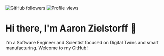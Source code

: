 ![GitHub followers](https://img.shields.io/github/followers/aaronzi?label=Follow&style=social)
![Profile views](https://komarev.com/ghpvc/?username=aaronzi)

# Hi there, I'm Aaron Zielstorff 👋

I'm a Software Engineer and Scientist focused on Digital Twins and smart manufacturing. Welcome to my GitHub!


